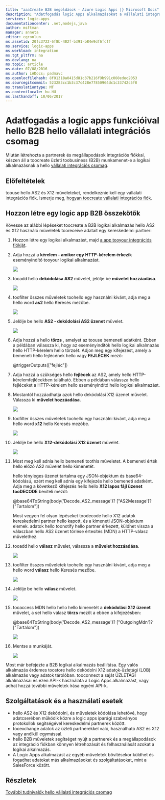```yaml
---
title: "aaaCreate B2B megoldások - Azure Logic Apps |} Microsoft Docs"
description: "Adatfogadás logic Apps alkalmazásokat a vállalati integrációs csomag hello hello B2B szolgáltatások segítségével"
services: logic-apps
documentationcenter: .net,nodejs,java
author: msftman
manager: anneta
editor: cgronlun
ms.assetid: 20fc3722-6f8b-402f-b391-b84e9df6fcff
ms.service: logic-apps
ms.workload: integration
ms.tgt_pltfrm: na
ms.devlang: na
ms.topic: article
ms.date: 07/08/2016
ms.author: LADocs; padmavc
ms.openlocfilehash: 8f01318a0415d81c37b216f9b991c060edec2053
ms.sourcegitcommit: 523283cc1b3c37c428e77850964dc1c33742c5f0
ms.translationtype: MT
ms.contentlocale: hu-HU
ms.lasthandoff: 10/06/2017
---
```

# <a name="receive-data-in-logic-apps-with-hello-b2b-features-in-hello-enterprise-integration-pack"></a>Adatfogadás a logic apps funkcióival hello B2B hello vállalati integrációs csomag

Miután létrehozta a partnerek és megállapodások integrációs fiókkal, készen áll a toocreate üzleti toobusiness (B2B) munkamenet-e a logikai alkalmazásnak a hello [vállalati integrációs csomag](logic-apps-enterprise-integration-overview.md).

## <a name="prerequisites"></a>Előfeltételek

toouse hello AS2 és X12 műveleteket, rendelkeznie kell egy vállalati integrációs fiók. Ismerje meg, [hogyan toocreate vállalati integrációs fiók](../logic-apps/logic-apps-enterprise-integration-accounts.md).

## <a name="create-a-logic-app-with-b2b-connectors"></a>Hozzon létre egy logic app B2B összekötők

Kövesse az alábbi lépéseket toocreate a B2B logikai alkalmazás hello AS2 és X12 használó műveletek tooreceive adatait egy kereskedelmi partner:

1. Hozzon létre egy logikai alkalmazást, majd [a app tooyour integrációs fiókját](../logic-apps/logic-apps-enterprise-integration-accounts.md).

2. Adja hozzá a **kérelem - amikor egy HTTP-kérelem érkezik** eseményindító tooyour logikai alkalmazást.

    ![](./media/logic-apps-enterprise-integration-b2b/flatfile-1.png)

3. tooadd hello **dekódolása AS2** művelet, jelölje be **művelet hozzáadása**.

    ![](./media/logic-apps-enterprise-integration-b2b/transform-2.png)

4. toofilter összes műveletek toohello egy használni kívánt, adja meg a hello word **as2** hello Keresés mezőbe.

    ![](./media/logic-apps-enterprise-integration-b2b/b2b-5.png)

5. Jelölje be hello **AS2 - dekódolási AS2 üzenet** művelet.

    ![](./media/logic-apps-enterprise-integration-b2b/b2b-6.png)

6. Adja hozzá a hello **törzs** , amelyet az toouse bemeneti adatként. Ebben a példában válassza ki, hogy az eseményindítók hello logikai alkalmazás hello HTTP-kérelem hello törzsét. Adjon meg egy kifejezést, amely a bemeneti hello fejlécének hello vagy **FEJLÉCEK** mező:

    @triggerOutputs(["fejléc"])

7. Adja hozzá a szükséges hello **fejlécek** az AS2, amely hello HTTP-kérelemfejlécekben található. Ebben a példában válassza hello fejléceket a HTTP-kérelem hello eseményindító hello logikai alkalmazást.

8. Mostantól hozzáadhatja azok hello dekódolási X12 üzenet művelet. Válassza ki **művelet hozzáadása**.

    ![](./media/logic-apps-enterprise-integration-b2b/b2b-9.png)

9. toofilter összes műveletek toohello egy használni kívánt, adja meg a hello word **x12** hello Keresés mezőbe.

    ![](./media/logic-apps-enterprise-integration-b2b/b2b-10.png)

10. Jelölje be hello **X12-dekódolási X12 üzenet** művelet.

    ![](./media/logic-apps-enterprise-integration-b2b/b2b-as2message.png)

11. Most meg kell adnia hello bemeneti toothis műveletet. A bemeneti érték hello előző AS2 művelet hello kimenetét.

    hello tényleges üzenet tartalma egy JSON-objektum és base64-kódolású, ezért meg kell adnia egy kifejezés hello bemeneti adatként. 
    Adja meg a következő kifejezés hello hello **X12 lapos fájl üzenet tooDECODE** beviteli mezőt:
    
    @base64ToString(body('Decode_AS2_message')? ["AS2Message']? ["Tartalom"])

    Most vegyen fel olyan lépéseket toodecode hello X12 adatok kereskedelmi partner hello kapott, és a kimeneti JSON-objektum elemek. 
    adatok hello toonotify hello partner érkezett, küldhet vissza a válaszban hello AS2 üzenet törlése értesítés (MDN) a HTTP-válasz művelethez.

12. tooadd hello **válasz** művelet, válassza a **művelet hozzáadása**.

    ![](./media/logic-apps-enterprise-integration-b2b/b2b-14.png)

13. toofilter összes műveletek toohello egy használni kívánt, adja meg a hello word **válasz** hello Keresés mezőbe.

    ![](./media/logic-apps-enterprise-integration-b2b/b2b-15.png)

14. Jelölje be hello **válasz** művelet.

    ![](./media/logic-apps-enterprise-integration-b2b/b2b-16.png)

15. tooaccess MDN hello hello hello kimenetét a **dekódolási X12 üzenet** művelet, a set hello válasz **törzs** mezőt a ebben a kifejezésben:

    @base64ToString(body('Decode_AS2_message')? ["OutgoingMdn']? ["Tartalom"])

    ![](./media/logic-apps-enterprise-integration-b2b/b2b-17.png)  

16. Mentse a munkáját.

    ![](./media/logic-apps-enterprise-integration-b2b/transform-5.png)  

Most már befejezte a B2B logikai alkalmazás beállítása. Egy valós alkalmazás érdemes toostore hello dekódolni X12 adatok-üzletági (LOB) alkalmazás vagy adatok tárolóban. tooconnect a saját ÜZLETÁGI alkalmazásai és ezen API-k használata a Logic Apps alkalmazást, vagy adhat hozzá további műveletek írása egyéni API-k.

## <a name="features-and-use-cases"></a>Szolgáltatások és a használati esetek

* hello AS2 és X12 dekódolni, és műveletek kódolása lehetővé, hogy adatcserében működik közre a logic apps iparági szabványos protokollok segítségével kereskedelmi partnerek között.
* tooexchange adatok az üzleti partnerekkel való, használható AS2 és X12 vagy anélkül egymással.
* hello B2B műveletek segítséget nyújt a partnerek és a megállapodások az integráció fiókban könnyen létrehozását és felhasználását azokat a logikai alkalmazás.
* A Logic Apps alkalmazást az egyéb műveletek bővítésekor küldhet és fogadhat adatokat más alkalmazásokat és szolgáltatásokat, mint a SalesForce között.

## <a name="learn-more"></a>Részletek
[További tudnivalók hello vállalati integrációs csomag](logic-apps-enterprise-integration-overview.md)
